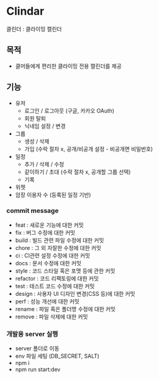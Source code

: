 # Clindar

클린더 : 클라이밍 캘린더

## 목적

- 클머들에게 편리한 클라이밍 전용 캘린더를 제공

## 기능

- 유저
  - 로그인 / 로그아웃 (구글, 카카오 OAuth)
  - 회원 탈퇴
  - 닉네임 설정 / 변경
- 그룹
  - 생성 / 삭제
  - 가입 (수락 절차 x, 공개/비공개 설정 - 비공개면 비밀번호)
- 일정
  - 추가 / 삭제 / 수정
  - 같이하기 / 초대 (수락 절차 x, 공개할 그룹 선택)
  - 기록
- 위젯
- 암장 이용자 수 (등록된 일정 기반)

### commit message

- feat : 새로운 기능에 대한 커밋
- fix : 버그 수정에 대한 커밋
- build : 빌드 관련 파일 수정에 대한 커밋
- chore : 그 외 자잘한 수정에 대한 커밋
- ci : CI관련 설정 수정에 대한 커밋
- docs : 문서 수정에 대한 커밋
- style : 코드 스타일 혹은 포맷 등에 관한 커밋
- refactor : 코드 리팩토링에 대한 커밋
- test : 테스트 코드 수정에 대한 커밋
- design : 사용자 UI 디자인 변경(CSS 등)에 대한 커밋
- perf : 성능 개선에 대한 커밋
- rename : 파일 혹은 폴더명 수정에 대한 커밋
- remove : 파일 삭제에 대한 커밋

### 개발용 server 실행

- server 폴더로 이동
- env 파일 세팅 (DB_SECRET, SALT)
- npm i
- npm run start:dev
